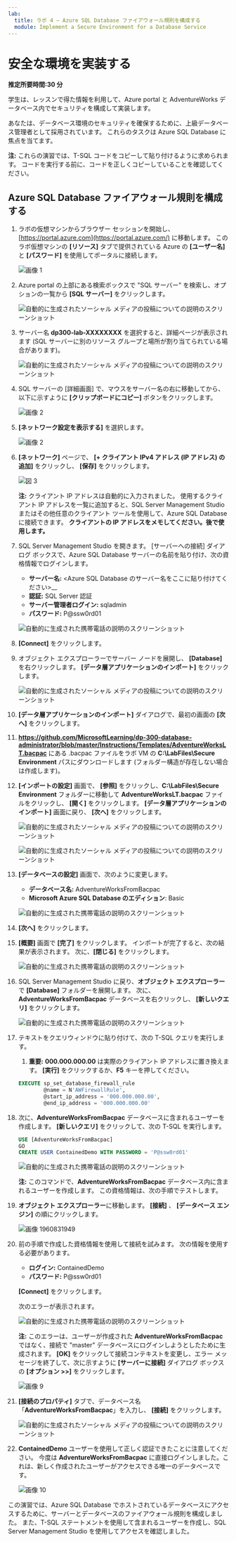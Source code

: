 ```yaml
---
lab:
  title: ラボ 4 – Azure SQL Database ファイアウォール規則を構成する
  module: Implement a Secure Environment for a Database Service
---
```


# <a name="implement-a-secure-environment"></a>安全な環境を実装する

**推定所要時間:30 分**

学生は、レッスンで得た情報を利用して、Azure portal と AdventureWorks データベース内でセキュリティを構成して実装します。

あなたは、データベース環境のセキュリティを確保するために、上級データベース管理者として採用されています。 これらのタスクは Azure SQL Database に焦点を当てます。

**注:** これらの演習では、T-SQL コードをコピーして貼り付けるように求められます。 コードを実行する前に、コードを正しくコピーしていることを確認してください。

## <a name="configure-azure-sql-database-firewall-rules"></a>Azure SQL Database ファイアウォール規則を構成する

1. ラボの仮想マシンからブラウザー セッションを開始し、[https://portal.azure.com](https://portal.azure.com/) に移動します。 このラボ仮想マシンの **[リソース]** タブで提供されている Azure の **[ユーザー名]** と **[パスワード]** を使用してポータルに接続します。

    ![画像 1](../images/dp-300-module-01-lab-01.png)

1. Azure portal の上部にある検索ボックスで "SQL サーバー" を検索し、オプションの一覧から **[SQL サーバー]** をクリックします。

    ![自動的に生成されたソーシャル メディアの投稿についての説明のスクリーンショット](../images/dp-300-module-04-lab-1.png)

1. サーバー名 **dp300-lab-XXXXXXXX** を選択すると、詳細ページが表示されます (SQL サーバーに別のリソース グループと場所が割り当てられている場合があります)。

    ![自動的に生成されたソーシャル メディアの投稿についての説明のスクリーンショット](../images/dp-300-module-04-lab-2.png)

1. SQL サーバーの [詳細画面] で、マウスをサーバー名の右に移動してから、以下に示すように **[クリップボードにコピー]** ボタンをクリックします。

    ![画像 2](../images/dp-300-module-04-lab-3.png)

1. **[ネットワーク設定を表示する]** を選択します。

    ![画像 2](../images/dp-300-module-04-lab-4.png)

1. **[ネットワーク]** ページで、 **[+ クライアント IPv4 アドレス (IP アドレス) の追加]** をクリックし、 **[保存]** をクリックします。

    ![図 3](../images/dp-300-module-04-lab-5.png)

    **注:** クライアント IP アドレスは自動的に入力されました。 使用するクライアント IP アドレスを一覧に追加すると、SQL Server Management Studio またはその他任意のクライアント ツールを使用して、Azure SQL Database に接続できます。 **クライアントの IP アドレスをメモしてください。後で使用します。**

1. SQL Server Management Studio を開きます。 [サーバーへの接続] ダイアログ ボックスで、Azure SQL Database サーバーの名前を貼り付け、次の資格情報でログインします。

    - **サーバー名:** &lt;Azure SQL Database のサーバー名をここに貼り付けてください&gt;__
    - **認証:** SQL Server 認証
    - **サーバー管理者ログイン:** sqladmin
    - **パスワード:** P@ssw0rd01

    ![自動的に生成された携帯電話の説明のスクリーンショット](../images/dp-300-module-04-lab-6.png)

1. **[Connect]** をクリックします。

1. オブジェクト エクスプローラーでサーバー ノードを展開し、 **[Database]** を右クリックします。 **[データ層アプリケーションのインポート]** をクリックします。

    ![自動的に生成されたソーシャル メディアの投稿についての説明のスクリーンショット](../images/dp-300-module-04-lab-7.png)

1. **[データ層アプリケーションのインポート]** ダイアログで、最初の画面の **[次へ]** をクリックします。

1. **https://github.com/MicrosoftLearning/dp-300-database-administrator/blob/master/Instructions/Templates/AdventureWorksLT.bacpac** にある .bacpac ファイルをラボ VM の **C:\LabFiles\Secure Environment** パスにダウンロードします (フォルダー構造が存在しない場合は作成します)。

1. **[インポートの設定]** 画面で、 **[参照]** をクリックし、**C:\LabFiles\Secure Environment** フォルダーに移動して **AdventureWorksLT.bacpac** ファイルをクリックし、 **[開く]** をクリックします。 **[データ層アプリケーションのインポート]** 画面に戻り、 **[次へ]** をクリックします。

    ![自動的に生成されたソーシャル メディアの投稿についての説明のスクリーンショット](../images/dp-300-module-04-lab-8.png)

    ![自動的に生成されたソーシャル メディアの投稿についての説明のスクリーンショット](../images/dp-300-module-04-lab-9.png)

1. **[データベースの設定]** 画面で、次のように変更します。

    - **データベース名:** AdventureWorksFromBacpac
    - **Microsoft Azure SQL Database のエディション**: Basic

    ![自動的に生成された携帯電話の説明のスクリーンショット](../images/dp-300-module-04-lab-10.png)

1. **[次へ]** をクリックします。

1. **[概要]** 画面で **[完了]** をクリックします。 インポートが完了すると、次の結果が表示されます。 次に、**[閉じる]** をクリックします。

    ![自動的に生成された携帯電話の説明のスクリーンショット](../images/dp-300-module-04-lab-11.png)

1. SQL Server Management Studio に戻り、**オブジェクト エクスプローラー**で **[Database]** フォルダーを展開します。 次に、**AdventureWorksFromBacpac** データベースを右クリックし、 **[新しいクエリ]** をクリックします。

    ![自動的に生成された携帯電話の説明のスクリーンショット](../images/dp-300-module-04-lab-12.png)

1. テキストをクエリウィンドウに貼り付けて、次の T-SQL クエリを実行します。
    1. **重要:** **000.000.000.00** は実際のクライアント IP アドレスに置き換えます。 **[実行]** をクリックするか、**F5** キーを押してください。

    ```sql
    EXECUTE sp_set_database_firewall_rule 
            @name = N'AWFirewallRule',
            @start_ip_address = '000.000.000.00', 
            @end_ip_address = '000.000.000.00'
    ```

1. 次に、**AdventureWorksFromBacpac** データベースに含まれるユーザーを作成します。 **[新しいクエリ]** をクリックして、次の T-SQL を実行します。

    ```sql
    USE [AdventureWorksFromBacpac]
    GO
    CREATE USER ContainedDemo WITH PASSWORD = 'P@ssw0rd01'
    ```

    ![自動的に生成された携帯電話の説明のスクリーンショット](../images/dp-300-module-04-lab-13.png)

    **注:** このコマンドで、**AdventureWorksFromBacpac** データベース内に含まれるユーザーを作成します。 この資格情報は、次の手順でテストします。

1. **オブジェクト エクスプローラー**に移動します。 **[接続]** 、 **[データベース エンジン]** の順にクリックします。

    ![画像 1960831949](../images/dp-300-module-04-lab-14.png)

1. 前の手順で作成した資格情報を使用して接続を試みます。 次の情報を使用する必要があります。

    - **ログイン:** ContainedDemo
    - **パスワード:** P@ssw0rd01

     **[Connect]** をクリックします。

     次のエラーが表示されます。

    ![自動的に生成された携帯電話の説明のスクリーンショット](../images/dp-300-module-04-lab-15.png)

    **注:** このエラーは、ユーザーが作成された **AdventureWorksFromBacpac** ではなく、接続で "master" データベースにログインしようとしたために生成されます。 **[OK]** をクリックして接続コンテキストを変更し、エラー メッセージを終了して、次に示すように **[サーバーに接続]** ダイアログ ボックスの **[オプション >>]** をクリックします。

    ![画像 9](../images/dp-300-module-04-lab-16.png)

1. **[接続のプロパティ]** タブで、データベース名「**AdventureWorksFromBacpac**」を入力し、 **[接続]** をクリックします。

    ![自動的に生成されたソーシャル メディアの投稿についての説明のスクリーンショット](../images/dp-300-module-04-lab-17.png)

1. **ContainedDemo** ユーザーを使用して正しく認証できたことに注意してください。 今度は **AdventureWorksFromBacpac** に直接ログインしました。これは、新しく作成されたユーザーがアクセスできる唯一のデータベースです。

    ![画像 10](../images/dp-300-module-04-lab-18.png)

この演習では、Azure SQL Database でホストされているデータベースにアクセスするために、サーバーとデータベースのファイアウォール規則を構成しました。 また、T-SQL ステートメントを使用して含まれるユーザーを作成し、SQL Server Management Studio を使用してアクセスを確認しました。
